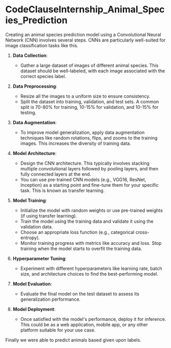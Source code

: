 # CodeClauseInternship_Animal_Species_Prediction

Creating an animal species prediction model using a Convolutional Neural Network (CNN) involves several steps. CNNs are particularly well-suited for image classification tasks like this. 

1. **Data Collection**:
   - Gather a large dataset of images of different animal species. This dataset should be well-labeled, with each image associated with the correct species label.

2. **Data Preprocessing**:
   - Resize all the images to a uniform size to ensure consistency.
   - Split the dataset into training, validation, and test sets. A common split is 70-80% for training, 10-15% for validation, and 10-15% for testing.

3. **Data Augmentation**:
   - To improve model generalization, apply data augmentation techniques like random rotations, flips, and zooms to the training images. This increases the diversity of training data.

4. **Model Architecture**:
   - Design the CNN architecture. This typically involves stacking multiple convolutional layers followed by pooling layers, and then fully connected layers at the end.
   - You can use pre-trained CNN models (e.g., VGG16, ResNet, Inception) as a starting point and fine-tune them for your specific task. This is known as transfer learning.

5. **Model Training**:
   - Initialize the model with random weights or use pre-trained weights (if using transfer learning).
   - Train the model using the training data and validate it using the validation data.
   - Choose an appropriate loss function (e.g., categorical cross-entropy).
   - Monitor training progress with metrics like accuracy and loss. Stop training when the model starts to overfit the training data.

6. **Hyperparameter Tuning**:
   - Experiment with different hyperparameters like learning rate, batch size, and architecture choices to find the best-performing model.

7. **Model Evaluation**:
   - Evaluate the final model on the test dataset to assess its generalization performance.

8. **Model Deployment**:
   - Once satisfied with the model's performance, deploy it for inference. This could be as a web application, mobile app, or any other platform suitable for your use case.


Finally we were able to predict animals based given upon labels.
